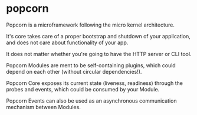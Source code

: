# popcorn

Popcorn is a microframework following the micro kernel architecture.

It's core takes care of a proper bootstrap and shutdown of your application, and does not care about functionality of your app.

It does not matter whether you're going to have the HTTP server or CLI tool.

Popcorn Modules are ment to be self-containing plugins, which could depend on each other (without circular dependencies!).

Popcorn Core exposes its current state (liveness, readiness) through the probes and events, which could be consumed by your Module.

Popcorn Events can also be used as an asynchronous communication mechanism between Modules.
